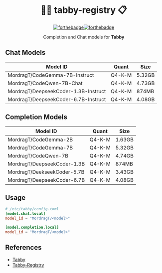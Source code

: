 
<div align=center>

# 🧑‍🔬 tabby-registry 📋

[![forthebadge](https://forthebadge.com/images/badges/check-it-out.svg)](https://forthebadge.com)[![forthebadge](https://forthebadge.com/images/badges/built-with-love.svg)](https://forthebadge.com)

Completion and Chat models for **Tabby**

</div>

## Chat Models

| Model ID | Quant | Size |
| -------- | ----- | ---- |
| MordragT/CodeGemma-7B-Instruct | Q4-K-M | 5.32GB |
| MordragT/CodeQwen-7B-Chat | Q4-K-M | 4.73GB |
| MordragT/DeepseekCoder-1.3B-Instruct | Q4-K-M | 874MB |
| MordragT/DeepseekCoder-6.7B-Instruct | Q4-K-M | 4.08GB |


## Completion Models

| Model ID | Quant | Size |
| -------- | ----- | ---- |
| MordragT/CodeGemma-2B | Q4-K-M | 1.63GB |
| MordragT/CodeGemma-7B | Q4-K-M | 5.32GB |
| MordragT/CodeQwen-7B | Q4-K-M | 4.74GB |
| MordragT/DeepseekCoder-1.3B | Q4-K-M | 874MB |
| MordragT/DeekseekCoder-5.7B | Q4-K-M | 3.43GB |
| MordragT/DeepseekCoder-6.7B | Q4-K-M | 4.08GB |

## Usage

```toml
# /etc/tabby/config.toml
[model.chat.local]
model_id = "MordragT/<model>"

[model.completion.local]
model_id = "MordragT/<model>"
```

## References

- [Tabby](https://github.com/TabbyML/tabby)
- [Tabby-Registry](https://github.com/TabbyML/tabby-registry)